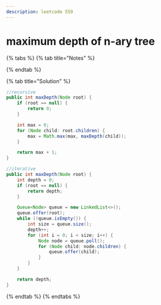 ```yaml
---
description: leetcode 559
---
```


# maximum depth of n-ary tree

{% tabs %}
{% tab title="Notes" %}

{% endtab %}

{% tab title="Solution" %}
```java
//recursive
public int maxDepth(Node root) {
    if (root == null) {
        return 0;
    }

    int max = 0;
    for (Node child: root.children) {
        max = Math.max(max, maxDepth(child));
    }

    return max + 1;
}

//iterative
public int maxDepth(Node root) {
    int depth = 0;
    if (root == null) {
        return depth;
    }

    Queue<Node> queue = new LinkedList<>();
    queue.offer(root);
    while (!queue.isEmpty()) {
        int size = queue.size();
        depth++;
        for (int i = 0; i < size; i++) {
            Node node = queue.poll();
            for (Node child: node.children) {
                queue.offer(child);
            }
        }
    }

    return depth;
}
```
{% endtab %}
{% endtabs %}
